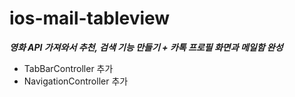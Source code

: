 # ios-mail-tableview


**_영화 API 가져와서 추천, 검색 기능 만들기 + 카톡 프로필 화면과 메일함 완성_**
* TabBarController 추가
* NavigationController 추가
